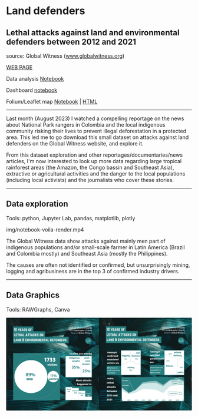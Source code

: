 # Land defenders
## Lethal attacks against land and environmental defenders between 2012 and 2021
source: Global Witness (www.globalwitness.org)

[WEB PAGE](https://Elle-est-au-nord.github.io/explore-datasets/)

Data analysis [Notebook](https://elle-est-au-nord.github.io/explore-datasets/land_defenders/land-defenders.html)

Dashboard [notebook](https://eleonore9-notebooks.hf.space/voila/render/land-defenders.ipynb)

Folium/Leaflet map [Notebook](https://elle-est-au-nord.github.io/explore-datasets/land_defenders/folium_map.html) | [HTML](https://elle-est-au-nord.github.io/explore-datasets/land_defenders/land-defenders-map.html)

___

Last month (August 2023) I watched a compelling reportage on the news about National Park rangers in Colombia and the local indigenous community risking their lives to prevent illegal deforestation in a protected area.
This led me to go download this small dataset on attacks against land defenders on the Global Witness website, and explore it.

From this dataset exploration and other reportages/documentaries/news articles, I'm now interested to look up more data regarding large tropical rainforest areas (the Amazon, the Congo bassin and Southeast Asia), extractive or agricultural activities and the danger to the local populations (including local activists) and the journalists who cover these stories.

___

## Data exploration
Tools: python, Jupyter Lab, pandas, matplotlib, plotly

img/notebook-voila-render.mp4

The Global Witness data show attacks against mainly men part of indigenous populations and/or small-scale farmer in Latin America (Brazil and Colombia mostly) and Southeast Asia (mostly the Philippines).


The causes are often not identified or confirmed, but unsurprisingly mining, logging and agribusiness are in the top 3 of confirmed industry drivers.

___

## Data Graphics
Tools: RAWGraphs, Canva

![Data graphics on slides shared on social media](img/land-defenders_slide1and2.png)
